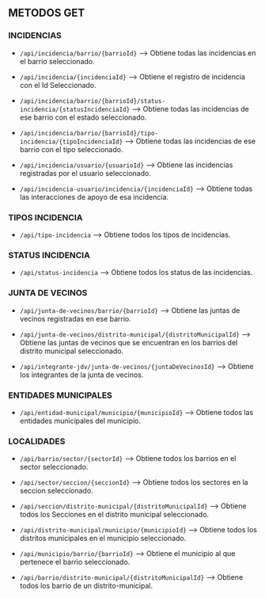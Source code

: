 ## METODOS GET

### INCIDENCIAS

- `/api/incidencia/barrio/{barrioId}` --> Obtiene todas las incidencias en el barrio seleccionado.

- `/api/incidencia/{incidenciaId}` --> Obtiene el registro de incidencia con el Id Seleccionado.

- `/api/incidencia/barrio/{barrioId}/status-incidencia/{statusIncidenciaId}` --> Obtiene todas las incidencias de ese barrio con  el estado seleccionado.

- `/api/incidencia/barrio/{barrioId}/tipo-incidencia/{tipoIncidenciaId}` --> Obtiene todas las incidencias de ese barrio con el tipo seleccionado.

- `/api/incidencia/usuario/{usuarioId}` --> Obtiene las incidencias registradas por el usuario seleccionado.

- `/api/incidencia-usuario/incidencia/{incidenciaId}` --> Obtiene todas las interacciones de apoyo de esa incidencia.


### TIPOS INCIDENCIA

- `/api/tipo-incidencia` --> Obtiene todos los tipos de incidencias.

### STATUS INCIDENCIA

- `/api/status-incidencia` --> Obtiene todos los status de las incidencias.

### JUNTA DE VECINOS

- `/api/junta-de-vecinos/barrio/{barrioId}` --> Obtiene las juntas de vecinos registradas en ese barrio.

- `/api/junta-de-vecinos/distrito-municipal/{distritoMunicipalId}` --> Obtiene las juntas de vecinos que se encuentran en los barrios del distrito municipal seleccionado.

- `/api/integrante-jdv/junta-de-vecinos/{juntaDeVecinosId}` --> Obtiene los integrantes de la junta de vecinos.

### ENTIDADES MUNICIPALES


- `/api/entidad-municipal/municipio/{municipioId}` --> Obtiene todos las entidades municipales del municipio.

### LOCALIDADES

- `/api/barrio/sector/{sectorId}` --> Obtiene todos los barrios en el sector seleccionado.

- `/api/sector/seccion/{seccionId}` --> Obtiene todos los sectores en la seccion seleccionado.

- `/api/seccion/distrito-municipal/{distritoMunicipalId}` --> Obtiene todos los Secciones en el distrito municipal seleccionado.

- `/api/distrito-municipal/municipio/{municipioId}` --> Obtiene todos los distritos municipales en el municipio seleccionado.

- `/api/municipio/barrio/{barrioId}` --> Obtiene el municipio al que pertenece el barrio seleccionado.

- `/api/barrio/distrito-municipal/{distritoMunicipalId}` --> Obtiene todos los barrio de un distrito-municipal.


